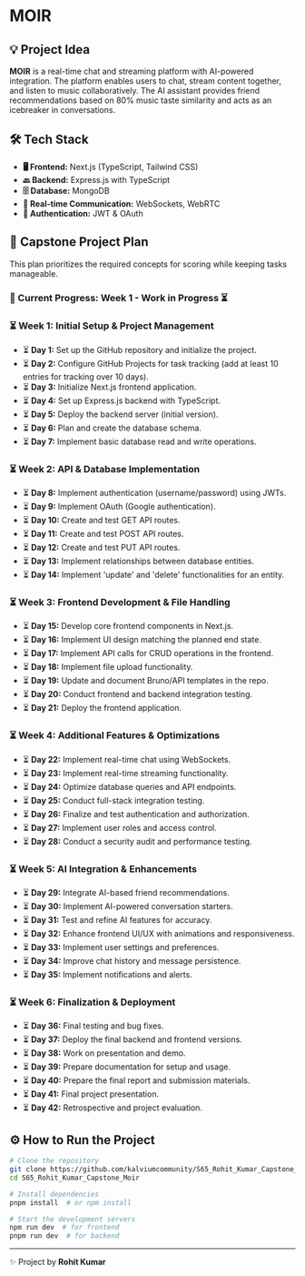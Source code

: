 # MOIR

## 💡 Project Idea
**MOIR** is a real-time chat and streaming platform with AI-powered integration. The platform enables users to chat, stream content together, and listen to music collaboratively. The AI assistant provides friend recommendations based on 80% music taste similarity and acts as an icebreaker in conversations. 

## 🛠 Tech Stack
- **🖥 Frontend:** Next.js (TypeScript, Tailwind CSS)
- **🔙 Backend:** Express.js with TypeScript
- **🗄 Database:** MongoDB
- **📡 Real-time Communication:** WebSockets, WebRTC
- **🔑 Authentication:** JWT & OAuth

## 📅 Capstone Project Plan
This plan prioritizes the required concepts for scoring while keeping tasks manageable.

### 📌 Current Progress: Week 1 - Work in Progress ⏳

### ⏳ Week 1: Initial Setup & Project Management
- ⏳ **Day 1:** Set up the GitHub repository and initialize the project.
- ⏳ **Day 2:** Configure GitHub Projects for task tracking (add at least 10 entries for tracking over 10 days).
- ⏳ **Day 3:** Initialize Next.js frontend application.
- ⏳ **Day 4:** Set up Express.js backend with TypeScript.
- ⏳ **Day 5:** Deploy the backend server (initial version).
- ⏳ **Day 6:** Plan and create the database schema.
- ⏳ **Day 7:** Implement basic database read and write operations.

### ⏳ Week 2: API & Database Implementation
- ⏳ **Day 8:** Implement authentication (username/password) using JWTs.
- ⏳ **Day 9:** Implement OAuth (Google authentication).
- ⏳ **Day 10:** Create and test GET API routes.
- ⏳ **Day 11:** Create and test POST API routes.
- ⏳ **Day 12:** Create and test PUT API routes.
- ⏳ **Day 13:** Implement relationships between database entities.
- ⏳ **Day 14:** Implement 'update' and 'delete' functionalities for an entity.

### ⏳ Week 3: Frontend Development & File Handling
- ⏳ **Day 15:** Develop core frontend components in Next.js.
- ⏳ **Day 16:** Implement UI design matching the planned end state.
- ⏳ **Day 17:** Implement API calls for CRUD operations in the frontend.
- ⏳ **Day 18:** Implement file upload functionality.
- ⏳ **Day 19:** Update and document Bruno/API templates in the repo.
- ⏳ **Day 20:** Conduct frontend and backend integration testing.
- ⏳ **Day 21:** Deploy the frontend application.

### ⏳ Week 4: Additional Features & Optimizations
- ⏳ **Day 22:** Implement real-time chat using WebSockets.
- ⏳ **Day 23:** Implement real-time streaming functionality.
- ⏳ **Day 24:** Optimize database queries and API endpoints.
- ⏳ **Day 25:** Conduct full-stack integration testing.
- ⏳ **Day 26:** Finalize and test authentication and authorization.
- ⏳ **Day 27:** Implement user roles and access control.
- ⏳ **Day 28:** Conduct a security audit and performance testing.

### ⏳ Week 5: AI Integration & Enhancements
- ⏳ **Day 29:** Integrate AI-based friend recommendations.
- ⏳ **Day 30:** Implement AI-powered conversation starters.
- ⏳ **Day 31:** Test and refine AI features for accuracy.
- ⏳ **Day 32:** Enhance frontend UI/UX with animations and responsiveness.
- ⏳ **Day 33:** Implement user settings and preferences.
- ⏳ **Day 34:** Improve chat history and message persistence.
- ⏳ **Day 35:** Implement notifications and alerts.

### ⏳ Week 6: Finalization & Deployment
- ⏳ **Day 36:** Final testing and bug fixes.
- ⏳ **Day 37:** Deploy the final backend and frontend versions.
- ⏳ **Day 38:** Work on presentation and demo.
- ⏳ **Day 39:** Prepare documentation for setup and usage.
- ⏳ **Day 40:** Prepare the final report and submission materials.
- ⏳ **Day 41:** Final project presentation.
- ⏳ **Day 42:** Retrospective and project evaluation.

## ⚙️ How to Run the Project
```sh
# Clone the repository
git clone https://github.com/kalviumcommunity/S65_Rohit_Kumar_Capstone_Moir.git
cd S65_Rohit_Kumar_Capstone_Moir

# Install dependencies
pnpm install  # or npm install

# Start the development servers
npm run dev  # for frontend
pnpm run dev  # for backend
```
---
✨ Project by **Rohit Kumar**

